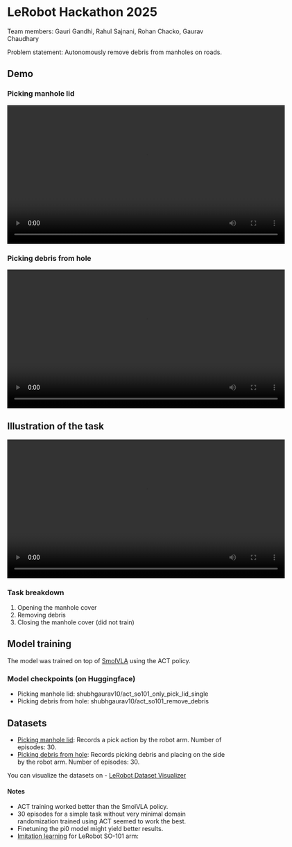 # LeRobot Hackathon 2025

Team members: Gauri Gandhi, Rahul Sajnani, Rohan Chacko, Gaurav Chaudhary

Problem statement: Autonomously remove debris from manholes on roads. 

## Demo

### Picking manhole lid

<video src="./docs/picking_lid.m4v" width="640" controls></video>

### Picking debris from hole

<video src="./docs/picking_debris.mp4" width="640" controls></video>

## Illustration of the task
<video src="./docs/illustration_video.mp4" width="640" controls></video>

### Task breakdown 
1. Opening the manhole cover
2. Removing debris
3. Closing the manhole cover (did not train)

## Model training
The model was trained on top of [SmolVLA](https://huggingface.co/blog/smolvla) using the ACT policy.

### Model checkpoints (on Huggingface)
* Picking manhole lid: shubhgaurav10/act\_so101\_only\_pick\_lid\_single
* Picking debris from hole: shubhgaurav10/act\_so101\_remove\_debris

## Datasets
* [Picking manhole lid](https://huggingface.co/datasets/rohanc007/record-only-pick-lid-single): Records a pick action by the robot arm. Number of episodes: 30.
* [Picking debris from hole](https://huggingface.co/datasets/rohanc007/record-remove-debris): Records picking debris and placing on the side by the robot arm. Number of episodes: 30.

You can visualize the datasets on - [LeRobot Dataset Visualizer](https://huggingface.co/spaces/lerobot/visualize_dataset)

#### Notes
* ACT training worked better than the SmolVLA policy.
* 30 episodes for a simple task without very minimal domain randomization trained using ACT seemed to work the best. 
* Finetuning the pi0 model might yield better results.
* [Imitation learning](https://huggingface.co/docs/lerobot/main/en/il_robots#tips-for-gathering-data) for LeRobot SO-101 arm: 
